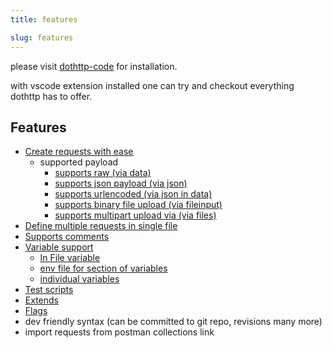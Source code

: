 ```yaml
---
title: features

slug: features
---
```


please visit [dothttp-code](https://marketplace.visualstudio.com/items?itemName=ShivaPrasanth.dothttp-code&ssr=false#qna) for installation.

with vscode extension installed one can try and checkout everything dothttp has to offer.

## Features
- [Create requests with ease](request-basics.md)
    - supported payload
        - [supports raw (via data)](request-basics.md#example-1-text-payload)
        - [supports json payload (via json)](request-basics.md#example-2-json-payload)
        - [supports urlencoded (via json in data)](request-basics.md#example-3-urlencode)
        - [supports binary file upload (via fileinput)](request-basics.md#binary)
        - [supports multipart upload via (via files)](request-basics.md#multipart)
- [Define multiple requests in single file](multidef.md)
- [Supports comments](comments.md)
- [Variable support](varibles.md)
    - [In File variable](varibles.md#variables)
    - [env file for section of variables](varibles.md#environment)
    - [individual variables](varibles.md#environment)
- [Test scripts](test%20scripts.md)
- [Extends](extends.md)
- [Flags](extra_args.md)
- dev friendly syntax (can be committed to git repo, revisions many more)
- import requests from postman collections link